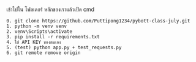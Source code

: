 เข้าไปใน โฟลเดอร์ หลักของเราแล้วเปิด cmd

```
0. git clone https://github.com/Puttipong1234/pybott-class-july.git
1. python -m venv venv
2. venv\Scripts\activate
3. pip install -r requirements.txt
4. ใส่ API KEY ของตนเอง
5. (test) python app.py + test_requests.py
6. git remote remove origin
```

